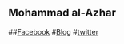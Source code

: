 
## Mohammad al-Azhar

##[Facebook](https://fb.me/4xrhd)
#[Blog](/blog/index.md)
#[twitter](https://twitter.com/4xrhd)
